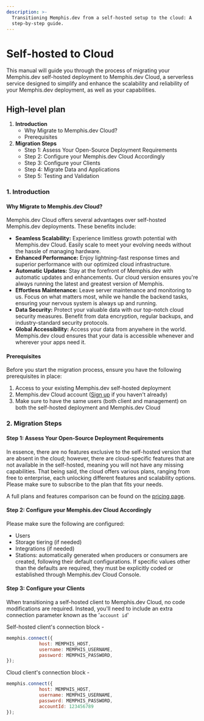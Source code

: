 ```yaml
---
description: >-
  Transitioning Memphis.dev from a self-hosted setup to the cloud: A
  step-by-step guide.
---
```


# Self-hosted to Cloud

This manual will guide you through the process of migrating your Memphis.dev self-hosted deployment to Memphis.dev Cloud, a serverless service designed to simplify and enhance the scalability and reliability of your Memphis.dev deployment, as well as your capabilities.

## High-level plan

1. **Introduction**
   * Why Migrate to Memphis.dev Cloud?
   * Prerequisites
2. **Migration Steps**
   * Step 1: Assess Your Open-Source Deployment Requirements
   * Step 2: Configure your Memphis.dev Cloud Accordingly
   * Step 3: Configure your Clients
   * Step 4: Migrate Data and Applications
   * Step 5: Testing and Validation

### 1. Introduction

#### Why Migrate to Memphis.dev Cloud?

Memphis.dev Cloud offers several advantages over self-hosted Memphis.dev deployments. These benefits include:

* **Seamless Scalability:** Experience limitless growth potential with Memphis.dev Cloud. Easily scale to meet your evolving needs without the hassle of managing hardware.
* **Enhanced Performance:** Enjoy lightning-fast response times and superior performance with our optimized cloud infrastructure.
* **Automatic Updates:** Stay at the forefront of Memphis.dev with automatic updates and enhancements. Our cloud version ensures you're always running the latest and greatest version of Memphis.
* **Effortless Maintenance:** Leave server maintenance and monitoring to us. Focus on what matters most, while we handle the backend tasks, ensuring your nervous system is always up and running.
* **Data Security:** Protect your valuable data with our top-notch cloud security measures. Benefit from data encryption, regular backups, and industry-standard security protocols.
* **Global Accessibility:** Access your data from anywhere in the world. Memphis.dev cloud ensures that your data is accessible whenever and wherever your apps need it.

#### Prerequisites

Before you start the migration process, ensure you have the following prerequisites in place:

1. Access to your existing Memphis.dev self-hosted deployment
2. Memphis.dev Cloud account ([Sign up](https://cloud.memphis.dev) if you haven't already)
3. Make sure to have the same users (both client and management) on both the self-hosted deployment and Memphis.dev Cloud

### 2. **Migration Steps**

#### Step 1: Assess Your Open-Source Deployment Requirements

In essence, there are no features exclusive to the self-hosted version that are absent in the cloud; however, there are cloud-specific features that are not available in the self-hosted, meaning you will not have any missing capabilities. That being said, the cloud offers various plans, ranging from free to enterprise, each unlocking different features and scalability options. Please make sure to subscribe to the plan that fits your needs.

A full plans and features comparison can be found on the [pricing page](https://memphis.dev/pricing).

#### Step 2: Configure your Memphis.dev Cloud Accordingly

Please make sure the following are configured:

* Users
* Storage tiering (if needed)
* Integrations (if needed)
* Stations: automatically generated when producers or consumers are created, following their default configurations. If specific values other than the defaults are required, they must be explicitly coded or established through Memphis.dev Cloud Console.

#### Step 3: Configure your Clients

When transitioning a self-hosted client to Memphis.dev Cloud, no code modifications are required. Instead, you'll need to include an extra connection parameter known as the '`account id`'

Self-hosted client's connection block -

```javascript
memphis.connect({
            host: MEMPHIS_HOST,
            username: MEMPHIS_USERNAME,
            password: MEMPHIS_PASSWORD,
});
```

Cloud client's connection block -

```javascript
memphis.connect({
            host: MEMPHIS_HOST,
            username: MEMPHIS_USERNAME,
            password: MEMPHIS_PASSWORD,
            accountId: 123456789
});
```

